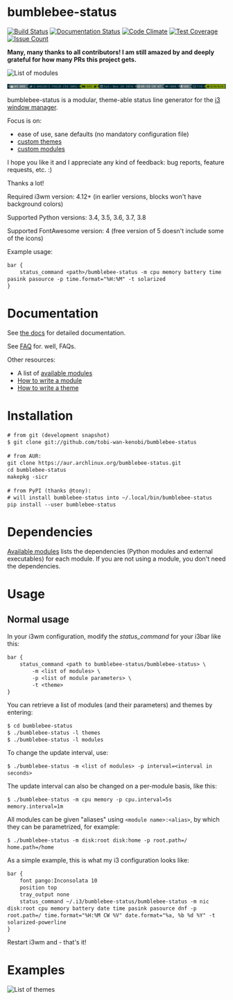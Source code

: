 # bumblebee-status

[![Build Status](https://travis-ci.org/tobi-wan-kenobi/bumblebee-status.svg?branch=master)](https://travis-ci.org/tobi-wan-kenobi/bumblebee-status)
[![Documentation Status](https://readthedocs.org/projects/bumblebee-status/badge/?version=master)](https://bumblebee-status.readthedocs.io/en/master/?badge=master)
[![Code Climate](https://codeclimate.com/github/tobi-wan-kenobi/bumblebee-status/badges/gpa.svg)](https://codeclimate.com/github/tobi-wan-kenobi/bumblebee-status)
[![Test Coverage](https://codeclimate.com/github/tobi-wan-kenobi/bumblebee-status/badges/coverage.svg)](https://codeclimate.com/github/tobi-wan-kenobi/bumblebee-status/coverage)
[![Issue Count](https://codeclimate.com/github/tobi-wan-kenobi/bumblebee-status/badges/issue_count.svg)](https://codeclimate.com/github/tobi-wan-kenobi/bumblebee-status)

**Many, many thanks to all contributors! I am still amazed by and deeply grateful for how many PRs this project gets.**

![List of modules](docs/modules.rst)

![Solarized Powerline](screenshots/themes/powerline-solarized.png)

bumblebee-status is a modular, theme-able status line generator for the [i3 window manager](https://i3wm.org/).

Focus is on:
* ease of use, sane defaults (no mandatory configuration file)
* [custom themes](docs/development/theme.rst)
* [custom modules](docs/development/module.rst)

I hope you like it and I appreciate any kind of feedback: bug reports, feature requests, etc. :)

Thanks a lot!

Required i3wm version: 4.12+ (in earlier versions, blocks won't have background colors)

Supported Python versions: 3.4, 3.5, 3.6, 3.7, 3.8

Supported FontAwesome version: 4 (free version of 5 doesn't include some of the icons)

Example usage:

```
bar {
	status_command <path>/bumblebee-status -m cpu memory battery time pasink pasource -p time.format="%H:%M" -t solarized
}
```

# Documentation
See [the docs](docs/) for detailed documentation.

See [FAQ](docs/FAQ.rst) for. well, FAQs.

Other resources:

* A list of [available modules](docs/modules.rst)
* [How to write a module](docs/development/module.rst)
* [How to write a theme](docs/development/theme.rst)

# Installation
```
# from git (development snapshot)
$ git clone git://github.com/tobi-wan-kenobi/bumblebee-status

# from AUR:
git clone https://aur.archlinux.org/bumblebee-status.git
cd bumblebee-status
makepkg -sicr

# from PyPI (thanks @tony):
# will install bumblebee-status into ~/.local/bin/bumblebee-status
pip install --user bumblebee-status
```

# Dependencies
[Available modules](docs/modules.rst) lists the dependencies (Python modules and external executables)
for each module. If you are not using a module, you don't need the dependencies.

# Usage
## Normal usage
In your i3wm configuration, modify the *status_command* for your i3bar like this:

```
bar {
	status_command <path to bumblebee-status/bumblebee-status> \
		-m <list of modules> \
		-p <list of module parameters> \
		-t <theme>
}
```

You can retrieve a list of modules (and their parameters) and themes by entering:
```
$ cd bumblebee-status
$ ./bumblebee-status -l themes
$ ./bumblebee-status -l modules
```

To change the update interval, use:
```
$ ./bumblebee-status -m <list of modules> -p interval=<interval in seconds>
```

The update interval can also be changed on a per-module basis, like this:
```
$ ./bumblebee-status -m cpu memory -p cpu.interval=5s memory.interval=1m
```

All modules can be given "aliases" using `<module name>:<alias>`, by which they can be parametrized, for example:

```
$ ./bumblebee-status -m disk:root disk:home -p root.path=/ home.path=/home
```

As a simple example, this is what my i3 configuration looks like:

```
bar {
	font pango:Inconsolata 10
	position top
	tray_output none
	status_command ~/.i3/bumblebee-status/bumblebee-status -m nic disk:root cpu memory battery date time pasink pasource dnf -p root.path=/ time.format="%H:%M CW %V" date.format="%a, %b %d %Y" -t solarized-powerline
}

```

Restart i3wm and - that's it!

# Examples

![List of themes](./docs/themes.rst)
